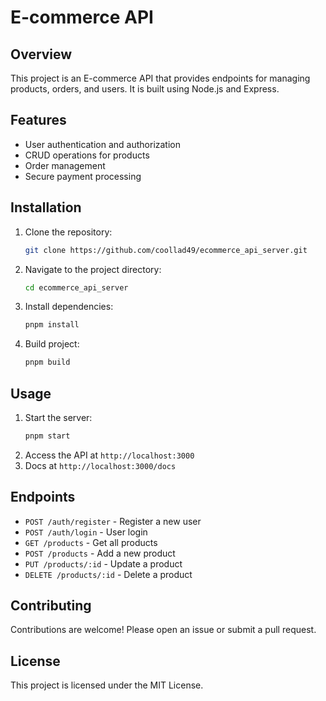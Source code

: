 # E-commerce API

## Overview
This project is an E-commerce API that provides endpoints for managing products, orders, and users. It is built using Node.js and Express.

## Features
- User authentication and authorization
- CRUD operations for products
- Order management
- Secure payment processing

## Installation
1. Clone the repository:
    ```sh
    git clone https://github.com/coollad49/ecommerce_api_server.git
    ```
2. Navigate to the project directory:
    ```sh
    cd ecommerce_api_server
    ```
3. Install dependencies:
    ```sh
    pnpm install
    ```
4. Build project:
    ```sh
    pnpm build
    ```

## Usage
1. Start the server:
    ```sh
    pnpm start
    ```
2. Access the API at `http://localhost:3000`
3. Docs at `http://localhost:3000/docs`

## Endpoints
- `POST /auth/register` - Register a new user
- `POST /auth/login` - User login
- `GET /products` - Get all products
- `POST /products` - Add a new product
- `PUT /products/:id` - Update a product
- `DELETE /products/:id` - Delete a product

## Contributing
Contributions are welcome! Please open an issue or submit a pull request.

## License
This project is licensed under the MIT License.
